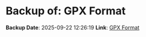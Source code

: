# Backup of: GPX Format

**Backup Date**: 2025-09-22 12:26:19
**Link**: [GPX Format](https://przemienniki.net/export/przemienniki.gpx)
